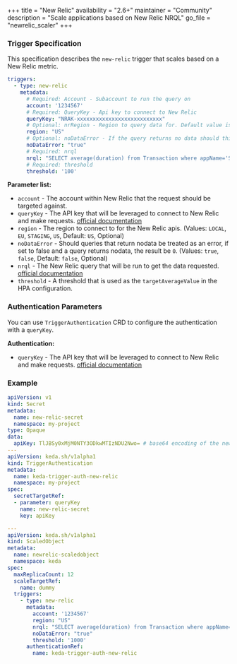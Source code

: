 +++
title = "New Relic"
availability = "2.6+"
maintainer = "Community"
description = "Scale applications based on New Relic NRQL"
go_file = "newrelic_scaler"
+++

### Trigger Specification

This specification describes the `new-relic` trigger that scales based on a New Relic metric.

```yaml
triggers:
  - type: new-relic
    metadata:
      # Required: Account - Subaccount to run the query on
      account: '1234567'
      # Required: QueryKey - Api key to connect to New Relic
      queryKey: "NRAK-xxxxxxxxxxxxxxxxxxxxxxxxxxx"
      # Optional: nrRegion - Region to query data for. Default value is US.
      region: "US"
      # Optional: noDataError - If the query returns no data should this be treated as an error. Default value is false.
      noDataError: "true"
      # Required: nrql
      nrql: "SELECT average(duration) from Transaction where appName='SITE'"
      # Required: threshold
      threshold: '100'
```

**Parameter list:**

- `account` - The account within New Relic that the request should be targeted against.
- `queryKey` - The API key that will be leveraged to connect to New Relic and make requests. [official documentation](https://docs.newrelic.com/docs/apis/intro-apis/new-relic-api-keys/)
- `region` - The region to connect to for the New Relic apis. (Values: `LOCAL`, `EU`, `STAGING`, `US`, Default: `US`, Optional)
- `noDataError` - Should queries that return nodata be treated as an error, if set to false and a query returns nodata, the result be `0`. (Values: `true`, `false`, Default: `false`, Optional)
- `nrql` - The New Relic query that will be run to get the data requested. [official documentation](https://docs.newrelic.com/docs/query-your-data/nrql-new-relic-query-language/get-started/introduction-nrql-new-relics-query-language/)
- `threshold` - A threshold that is used as the `targetAverageValue` in the HPA configuration.

### Authentication Parameters

You can use `TriggerAuthentication` CRD to configure the authentication with a `queryKey`.

**Authentication:**

- `queryKey` - The API key that will be leveraged to connect to New Relic and make requests. [official documentation](https://docs.newrelic.com/docs/apis/intro-apis/new-relic-api-keys/)

### Example

```yaml
apiVersion: v1
kind: Secret
metadata:
  name: new-relic-secret
  namespace: my-project
type: Opaque
data:
  apiKey: TlJBSy0xMjM0NTY3ODkwMTIzNDU2Nwo= # base64 encoding of the new relic api key NRAK-12345678901234567
---
apiVersion: keda.sh/v1alpha1
kind: TriggerAuthentication
metadata:
  name: keda-trigger-auth-new-relic
  namespace: my-project
spec:
  secretTargetRef:
  - parameter: queryKey
    name: new-relic-secret
    key: apiKey

---
apiVersion: keda.sh/v1alpha1
kind: ScaledObject
metadata:
  name: newrelic-scaledobject
  namespace: keda
spec:
  maxReplicaCount: 12
  scaleTargetRef:
    name: dummy
  triggers:
    - type: new-relic
      metadata:
        account: '1234567'
        region: "US"
        nrql: "SELECT average(duration) from Transaction where appName='SITE'"
        noDataError: "true"
        threshold: '1000'
      authenticationRef:
        name: keda-trigger-auth-new-relic
```
